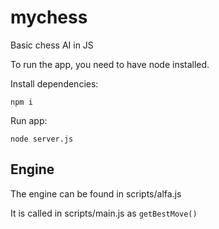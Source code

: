 # mychess

Basic chess AI in JS

To run the app, you need to have node installed.

Install dependencies:

`npm i`

Run app:

`node server.js`

## Engine

The engine can be found in scripts/alfa.js

It is called in scripts/main.js as `getBestMove()`
